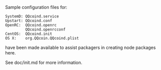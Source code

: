 Sample configuration files for:
```
SystemD: QQcoind.service
Upstart: QQcoind.conf
OpenRC:  QQcoind.openrc
         QQcoind.openrcconf
CentOS:  QQcoind.init
OS X:    org.QQcoin.QQcoind.plist
```
have been made available to assist packagers in creating node packages here.

See doc/init.md for more information.
